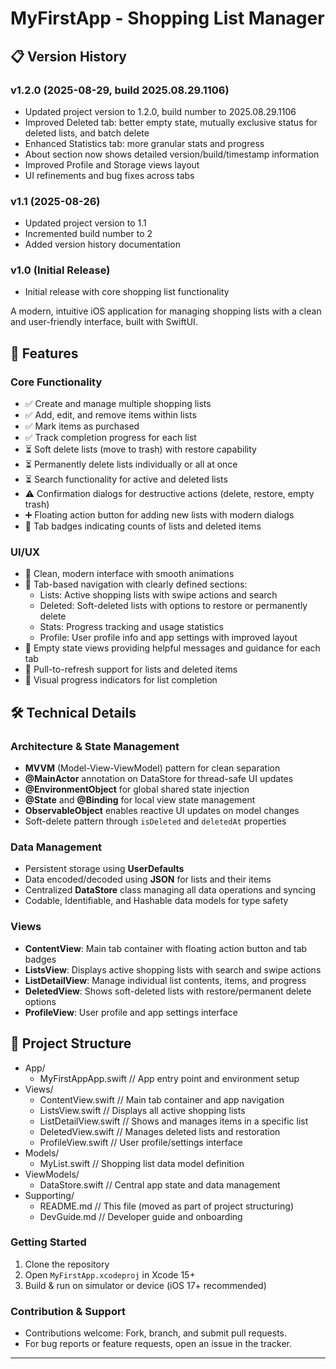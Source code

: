 # MyFirstApp - Shopping List Manager

## 📋 Version History

### v1.2.0 (2025-08-29, build 2025.08.29.1106)
- Updated project version to 1.2.0, build number to 2025.08.29.1106
- Improved Deleted tab: better empty state, mutually exclusive status for deleted lists, and batch delete
- Enhanced Statistics tab: more granular stats and progress
- About section now shows detailed version/build/timestamp information
- Improved Profile and Storage views layout
- UI refinements and bug fixes across tabs

### v1.1 (2025-08-26)
- Updated project version to 1.1
- Incremented build number to 2
- Added version history documentation

### v1.0 (Initial Release)
- Initial release with core shopping list functionality

A modern, intuitive iOS application for managing shopping lists with a clean and user-friendly interface, built with SwiftUI.

## 🚀 Features

### Core Functionality
- ✅ Create and manage multiple shopping lists
- ✅ Add, edit, and remove items within lists
- ✅ Mark items as purchased
- ✅ Track completion progress for each list
- ⏳ Soft delete lists (move to trash) with restore capability
- ⏳ Permanently delete lists individually or all at once
- ⏳ Search functionality for active and deleted lists
- ⚠️ Confirmation dialogs for destructive actions (delete, restore, empty trash)
- ➕ Floating action button for adding new lists with modern dialogs
- 🔢 Tab badges indicating counts of lists and deleted items

### UI/UX
- 🎨 Clean, modern interface with smooth animations
- 📱 Tab-based navigation with clearly defined sections:
  - Lists: Active shopping lists with swipe actions and search
  - Deleted: Soft-deleted lists with options to restore or permanently delete
  - Stats: Progress tracking and usage statistics
  - Profile: User profile info and app settings with improved layout
- 📝 Empty state views providing helpful messages and guidance for each tab
- 🔄 Pull-to-refresh support for lists and deleted items
- 🎯 Visual progress indicators for list completion

## 🛠 Technical Details

### Architecture & State Management
- **MVVM** (Model-View-ViewModel) pattern for clean separation
- **@MainActor** annotation on DataStore for thread-safe UI updates
- **@EnvironmentObject** for global shared state injection
- **@State** and **@Binding** for local view state management
- **ObservableObject** enables reactive UI updates on model changes
- Soft-delete pattern through `isDeleted` and `deletedAt` properties

### Data Management
- Persistent storage using **UserDefaults**
- Data encoded/decoded using **JSON** for lists and their items
- Centralized **DataStore** class managing all data operations and syncing
- Codable, Identifiable, and Hashable data models for type safety

### Views
- **ContentView**: Main tab container with floating action button and tab badges
- **ListsView**: Displays active shopping lists with search and swipe actions
- **ListDetailView**: Manage individual list contents, items, and progress
- **DeletedView**: Shows soft-deleted lists with restore/permanent delete options
- **ProfileView**: User profile and app settings interface

## 📂 Project Structure

- App/
  - MyFirstAppApp.swift   // App entry point and environment setup
- Views/
  - ContentView.swift     // Main tab container and app navigation
  - ListsView.swift       // Displays all active shopping lists
  - ListDetailView.swift  // Shows and manages items in a specific list
  - DeletedView.swift     // Manages deleted lists and restoration
  - ProfileView.swift     // User profile/settings interface
- Models/
  - MyList.swift          // Shopping list data model definition
- ViewModels/
  - DataStore.swift       // Central app state and data management
- Supporting/
  - README.md             // This file (moved as part of project structuring)
  - DevGuide.md           // Developer guide and onboarding

### Getting Started

1. Clone the repository
2. Open `MyFirstApp.xcodeproj` in Xcode 15+
3. Build & run on simulator or device (iOS 17+ recommended)

### Contribution & Support

- Contributions welcome: Fork, branch, and submit pull requests.
- For bug reports or feature requests, open an issue in the tracker.

---
